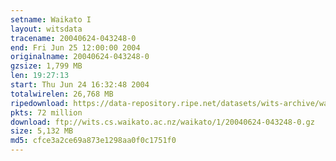 ```yaml
---
setname: Waikato I
layout: witsdata
tracename: 20040624-043248-0
end: Fri Jun 25 12:00:00 2004
originalname: 20040624-043248-0
gzsize: 1,799 MB
len: 19:27:13
start: Thu Jun 24 16:32:48 2004
totalwirelen: 26,768 MB
ripedownload: https://data-repository.ripe.net/datasets/wits-archive/waikato/1/20040624-043248-0.gz
pkts: 72 million
download: ftp://wits.cs.waikato.ac.nz/waikato/1/20040624-043248-0.gz
size: 5,132 MB
md5: cfce3a2ce69a873e1298aa0f0c1751f0
---
```

